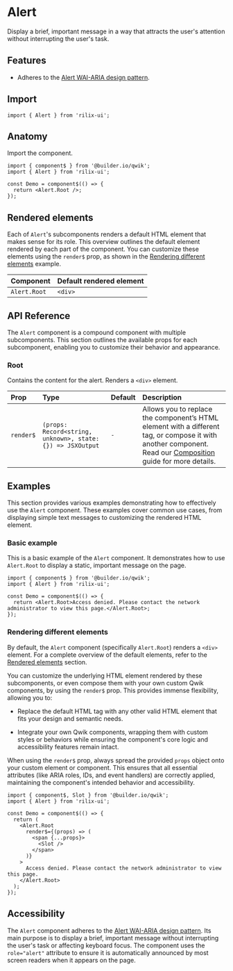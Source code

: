 # Alert

Display a brief, important message in a way that attracts the user's attention without interrupting the user's task.

## Features

- Adheres to the [Alert WAI-ARIA design pattern](https://www.w3.org/WAI/ARIA/apg/patterns/alert/).

## Import

```tsx
import { Alert } from 'rilix-ui';
```

## Anatomy

Import the component.

```tsx
import { component$ } from '@builder.io/qwik';
import { Alert } from 'rilix-ui';

const Demo = component$(() => {
  return <Alert.Root />;
});
```

## Rendered elements

Each of `Alert`'s subcomponents renders a default HTML element that makes sense for its role. This overview outlines the default element rendered by each part of the component. You can customize these elements using the `render$` prop, as shown in the [Rendering different elements](#rendering-different-elements) example.

| Component    | Default rendered element |
| :----------- | :----------------------- |
| `Alert.Root` | `<div>`                  |

## API Reference

The `Alert` component is a compound component with multiple subcomponents. This section outlines the available props for each subcomponent, enabling you to customize their behavior and appearance.

### Root

Contains the content for the alert. Renders a `<div>` element.

| Prop      | Type                                                       | Default | Description                                                                                                                                                                                                                                |
| :-------- | :--------------------------------------------------------- | :------ | :----------------------------------------------------------------------------------------------------------------------------------------------------------------------------------------------------------------------------------------- |
| `render$` | `(props: Record<string, unknown>, state: {}) => JSXOutput` | `-`     | Allows you to replace the component’s HTML element with a different tag, or compose it with another component. Read our [Composition](https://github.com/ZAHON/rilix-ui/blob/main/core/docs/guides/composition.md) guide for more details. |

## Examples

This section provides various examples demonstrating how to effectively use the `Alert` component. These examples cover common use cases, from displaying simple text messages to customizing the rendered HTML element.

### Basic example

This is a basic example of the `Alert` component. It demonstrates how to use `Alert.Root` to display a static, important message on the page.

```tsx
import { component$ } from '@builder.io/qwik';
import { Alert } from 'rilix-ui';

const Demo = component$(() => {
  return <Alert.Root>Access denied. Please contact the network administrator to view this page.</Alert.Root>;
});
```

### Rendering different elements

By default, the `Alert` component (specifically `Alert.Root`) renders a `<div>` element. For a complete overview of the default elements, refer to the [Rendered elements](#rendered-elements) section.

You can customize the underlying HTML element rendered by these subcomponents, or even compose them with your own custom Qwik components, by using the `render$` prop. This provides immense flexibility, allowing you to:

- Replace the default HTML tag with any other valid HTML element that fits your design and semantic needs.

- Integrate your own Qwik components, wrapping them with custom styles or behaviors while ensuring the component's core logic and accessibility features remain intact.

When using the `render$` prop, always spread the provided `props` object onto your custom element or component. This ensures that all essential attributes (like ARIA roles, IDs, and event handlers) are correctly applied, maintaining the component's intended behavior and accessibility.

```tsx
import { component$, Slot } from '@builder.io/qwik';
import { Alert } from 'rilix-ui';

const Demo = component$(() => {
  return (
    <Alert.Root
      render$={(props) => (
        <span {...props}>
          <Slot />
        </span>
      )}
    >
      Access denied. Please contact the network administrator to view this page.
    </Alert.Root>
  );
});
```

## Accessibility

The `Alert` component adheres to the [Alert WAI-ARIA design pattern](https://www.w3.org/WAI/ARIA/apg/patterns/alert/). Its main purpose is to display a brief, important message without interrupting the user's task or affecting keyboard focus. The component uses the `role="alert"` attribute to ensure it is automatically announced by most screen readers when it appears on the page.
